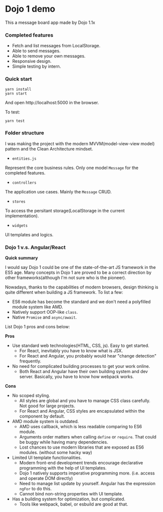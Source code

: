 # Dojo 1 demo

This a message board app made by Dojo 1.1x

### Completed features
- Fetch and list messages from LocalStorage.
- Able to send messages.
- Able to remove your own messages.
- Responsive design.
- Simple testing by intern.

### Quick start
```
yarn install
yarn start
```
And open http://localhost:5000 in the browser.

To test:
```
yarn test
```

### Folder structure

I was making the project with the modern MVVM(model-view-view model) pattern and the Clean Architecture mindset.

- `entities.js`

Represent the core business rules. Only one model `Message` for the completed features.

- `controllers`

The application use cases. Mainly the `Message` CRUD.

- `stores`

To access the persitant storage(LocalStorage in the current implementation).


- `widgets`

UI templates and logics.


### Dojo 1 v.s. Angular/React

**Quick summary**

I would say Dojo 1 could be one of the state-of-the-art JS framework in the ES5 age. Many concepts in Dojo 1 are proved to be a correct direction by other frameworks(although I'm not sure who is the pioneer).


Nowadays, thanks to the capabilities of modern browsers, design thinking is quite different when building a JS framework. To list a few:
- ES6 module has become the standard and we don't need a polyfilled module system like AMD. 
- Natively support OOP-like `class`.
- Native `Promise` and `async/await`.


List Dojo 1 pros and cons below:

**Pros**
- Use standard web technologies(HTML, CSS, js). Easy to get started.
  - For React, inevitably you have to know what is JSX.
  - For React and Angular, you probably would hear "change detection" frequently.
- No need for complicated building processes to get your work online.
  - Both React and Angular have their own building system and dev server. Basically, you have to know how webpack works.

**Cons**
- No scoped styling.
  - All styles are global and you have to manage CSS class carefully. Not good for large projects.
  - For React and Angular, CSS styles are encapsulated within the component by default.
- AMD module system is outdated.
  - AMD uses callback, which is less readable comparing to ES6 module.
  - Arguments order matters when calling `define` or `require`. That could be buggy while having many dependencies.
  - Lost chances to use modern libraries that are exposed as ES6 modules. (without some hacky way)
- Limited UI template functionalities.
  - Modern front-end development trends encourage declarative programming with the help of UI templates.
  - Dojo 1 natively supports imperative programming more. (i.e. access and operate DOM directly)
  - Need to manage list update by yourself. Angular has the expression `ngFor` to do this.
  - Cannot bind non-string properties with UI template.
- Has a building system for optimization, but complicated.
  - Tools like webpack, babel, or esbuild are good at that.
